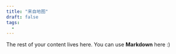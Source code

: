 ```yaml
---
title: "来自地图"
draft: false
tags:
  - 
---
```

 
The rest of your content lives here. You can use **Markdown** here :)